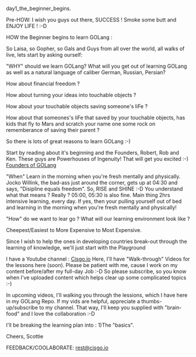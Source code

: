 day1_the_beginner_begins.

Pre-HOW: I wish you guys out there, SUCCESS ! Smoke some butt and ENJOY LIFE ! :-D

HOW the Beginner begins to learn GOLang :

So Laisa, so Gopher, so Gals and Guys from all over the world, all walks of live,
lets start by asking ourself:

"WHY" should we learn GOLang?
   What will you get out of learning GOLang as well as a natural language of caliber German, Russian, Persian?

   How about financial freedom ?

   How about turning your ideas into touchable objects ?

   How about your touchable objects saving someone's liFe ?

   How about that someones's liFe that saved by your touchable objects, has kids that
   fly to Mars and scratch your name one some rock on rememberance of saving their parent ?

   So there is lots of great reasons to learn GOLang :-)

   Start by reading about it's beginning and the Founders, Robert, Rob and Ken. These guys are Powerhouses of Ingenuity! That will get you excited :-)
   [Founders of GOLang](https://en.wikipedia.org/wiki/Go_(programming_language))

"When"
   Learn in the morning when you're fresh mentally and physically.
   Jocko Willink, the bad-ass just around the corner, gets up at 04:30 and says, "Disipline equals freedom".
   So, RISE and SHINE :-D
   You understand what that means ? Really ? 05:00, 05:30 is also fine. Main thing 2hrs intensive learning, every day.
   If yes, then your pulling yourself out of bed and learning in the morning when you're fresh mentally and physically!   

"How" do we want to lear go ?
   What will our learning environment look like ?

   Cheepest/Easiest to More Expensive to Most Expensive.

   Since I wish to help the ones in developing countries break-out through
   the learning of knowledge, we'll just start with the
   Playground

   I have a Youtube channel : [Cisgo.io](https://www.youtube.com/channel/UCfu8oCyYYlfkU1uosOr1BYQ)
   Here, I'll have "Walk-through" Videos for the lessons here (soon). Please be patient with me, cause I
   work on my content before/after my full-day Job :-D So please subscribe, so you know when I've uploaded
   content which helps clear up some complicated topics :-)

   In upcoming videos, I'll walking you through the lessions, which I have here in my GOLang Repo.
   If my vids are helpful, appreciate a thumbs-up/subscribe to my channel.
   That way, I'll keep you supplied with "brain-food" and I love the collaboration :-D

   I'll be breaking the learning plan into :
   1)The "basics".   


  Cheers,
  Scottie

  FEEDBACK/COOLABORATE: rest@cisgo.io
